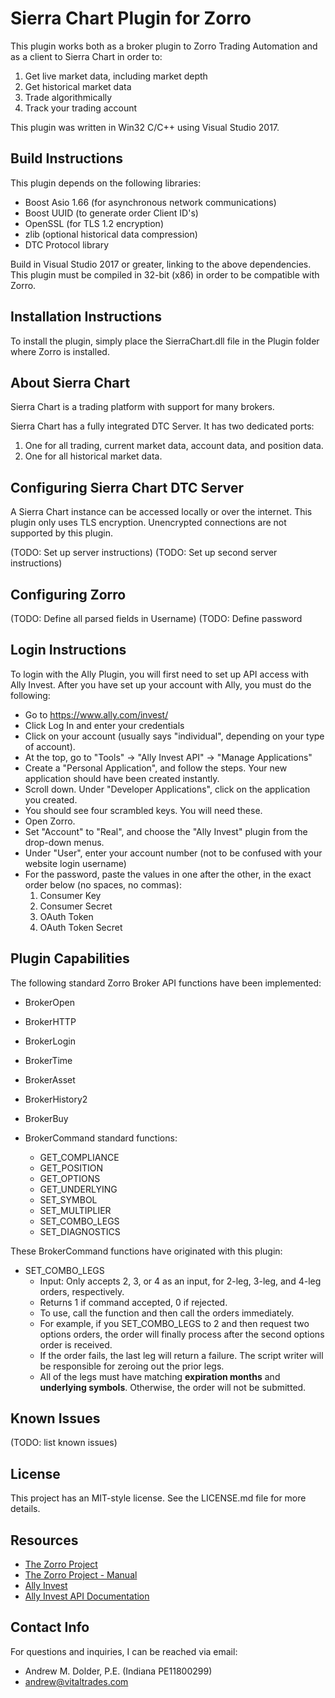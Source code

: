 # Sierra Chart Plugin for Zorro

This plugin works both as a broker plugin to Zorro Trading Automation and as a client to Sierra Chart in order to:
1) Get live market data, including market depth
2) Get historical market data
3) Trade algorithmically
4) Track your trading account

This plugin was written in Win32 C/C++ using Visual Studio 2017.

## Build Instructions

This plugin depends on the following libraries:

* Boost Asio 1.66 (for asynchronous network communications)
* Boost UUID (to generate order Client ID's)
* OpenSSL (for TLS 1.2 encryption)
* zlib (optional historical data compression)
* DTC Protocol library

Build in Visual Studio 2017 or greater, linking to the above dependencies.  This plugin must be compiled in 32-bit (x86) in order to be compatible with Zorro.

## Installation Instructions

To install the plugin, simply place the SierraChart.dll file in the Plugin folder where Zorro is installed.

## About Sierra Chart

Sierra Chart is a trading platform with support for many brokers.

Sierra Chart has a fully integrated DTC Server.  It has two dedicated ports:
1) One for all trading, current market data, account data, and position data.
2) One for all historical market data.

## Configuring Sierra Chart DTC Server

A Sierra Chart instance can be accessed locally or over the internet. This plugin only uses TLS encryption.  Unencrypted connections are not supported by this plugin.

(TODO: Set up server instructions)
(TODO: Set up second server instructions)

## Configuring Zorro

(TODO: Define all parsed fields in Username)
(TODO: Define password


## Login Instructions

To login with the Ally Plugin, you will first need to set up API access with Ally Invest. After you have set up your account with Ally, you must do the following:

* Go to https://www.ally.com/invest/
* Click Log In and enter your credentials
* Click on your account (usually says "individual", depending on your type of account).
* At the top, go to "Tools" -> "Ally Invest API" -> "Manage Applications"
* Create a "Personal Application", and follow the steps. Your new application should have been created instantly.
* Scroll down. Under "Developer Applications", click on the application you created.
* You should see four scrambled keys.  You will need these.
* Open Zorro.  
* Set "Account" to "Real", and choose the "Ally Invest" plugin from the drop-down menus.
* Under "User", enter your account number (not to be confused with your website login username)
* For the password, paste the values in one after the other, in the exact order below (no spaces, no commas):
  1. Consumer Key
  2. Consumer Secret
  3. OAuth Token
  4. OAuth Token Secret

## Plugin Capabilities

The following standard Zorro Broker API functions have been implemented:

* BrokerOpen
* BrokerHTTP
* BrokerLogin
* BrokerTime
* BrokerAsset
* BrokerHistory2
* BrokerBuy

* BrokerCommand standard functions:
  * GET\_COMPLIANCE
  * GET\_POSITION
  * GET\_OPTIONS
  * GET\_UNDERLYING
  * SET\_SYMBOL
  * SET\_MULTIPLIER
  * SET\_COMBO\_LEGS
  * SET\_DIAGNOSTICS

These BrokerCommand functions have originated with this plugin:
* SET\_COMBO\_LEGS
  * Input: Only accepts 2, 3, or 4 as an input, for 2-leg, 3-leg, and 4-leg orders, respectively.
  * Returns 1 if command accepted, 0 if rejected.
  * To use, call the function and then call the orders immediately.
  * For example, if you SET_COMBO_LEGS to 2 and then request two options orders, the order will finally process after the second options order is received.
  * If the order fails, the last leg will return a failure.  The script writer will be responsible for zeroing out the prior legs.
  * All of the legs must have matching **expiration months** and **underlying symbols**.  Otherwise, the order will not be submitted.

## Known Issues
(TODO: list known issues)

## License

This project has an MIT-style license. See the LICENSE.md file for more details.

## Resources

* [The Zorro Project](http://zorro-project.com/)
* [The Zorro Project - Manual](http://zorro-project.com/manual/)
* [Ally Invest](https://www.ally.com/invest/)
* [Ally Invest API Documentation](https://www.ally.com/api/invest/documentation/getting-started/)

## Contact Info

For questions and inquiries, I can be reached via email:

* Andrew M. Dolder, P.E. (Indiana PE11800299)
* andrew@vitaltrades.com

